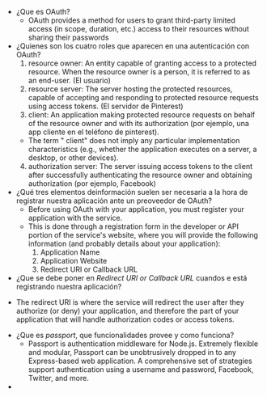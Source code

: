 * ¿Que es OAuth?
  - OAuth provides a method for users to grant third-party limited access (in scope, duration, etc.) access to their resources without sharing their passwords
* ¿Quienes son los cuatro roles que aparecen en una autenticación con OAuth?
  1. resource owner: An entity capable of granting access to a protected resource. When the resource owner is a person, it is referred to as an end-user. (El usuario)
  2. resource server: The server hosting the protected resources, capable of accepting and responding to protected resource requests using access tokens. (El servidor de Pinterest)
  3. client: An application making protected resource requests on behalf of the resource owner and with its authorization (por ejemplo, una app cliente en el teléfono de pinterest).
    - The term " client" does not imply any particular implementation characteristics (e.g., whether the application executes on a server, a desktop, or other devices).
  4. authorization server: The server issuing access tokens to the client after successfully authenticating the resource owner and obtaining authorization (por ejemplo, Facebook)
* ¿Qué tres elementos deinformación suelen ser necesaria a la hora de registrar nuestra aplicación ante un preoveedor de  OAuth?
  - Before using OAuth with your application, you must register your application with the service.
  - This is done through a registration form in the developer or API portion of the service's website, where you will provide the following information (and probably details about your application):
    1. Application Name
    2. Application Website
    3. Redirect URI or Callback URL
*  ¿Que se debe poner en *Redirect URI or Callback URL* cuandos e está registrando nuestra aplicación?
  - The redirect URI is where the service will redirect the user after they authorize (or deny) your application, and therefore the part of your application that will handle authorization codes or access tokens.
* ¿Que es *passport*, que funcionalidades provee  y como funciona?
  - Passport is authentication middleware for Node.js. Extremely flexible and modular, Passport can be unobtrusively dropped in to any Express-based web application. A comprehensive set of strategies support authentication using a username and password, Facebook, Twitter, and more.
* 
